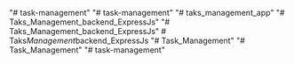 "# task-management" 
"# task-management" 
"# taks_management_app" 
"# Taks_Management_backend_ExpressJs" 
"# Taks_Management_backend_ExpressJs" 
#   T a k s _ M a n a g e m e n t _ b a c k e n d _ E x p r e s s J s  
 "# Task_Management" 
"# Task_Management" 
"# task-management" 

